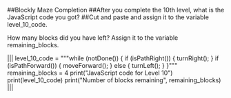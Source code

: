 ##Blockly Maze Completion
##After you complete the 10th level, what is the JavaScript code you got? 
##Cut and paste and assign it to the variable level_10_code.

How many blocks did you have left? 
Assign it to the variable remaining_blocks.

|||
level_10_code = """while (notDone()) {
      if (isPathRight()) {
        turnRight();
      }
      if (isPathForward()) {
        moveForward();
      } else {
        turnLeft();
      }
    }"""
remaining_blocks = 4
print("JavaScript code for Level 10")
print(level_10_code)
print("Number of blocks remaining", remaining_blocks)
|||
